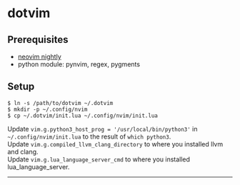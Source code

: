 dotvim
======

## Prerequisites

- [neovim nightly](https://github.com/neovim/neovim)
- python module: pynvim, regex, pygments

## Setup

```
$ ln -s /path/to/dotvim ~/.dotvim
$ mkdir -p ~/.config/nvim
$ cp ~/.dotvim/init.lua ~/.config/nvim/init.lua
```

Update `vim.g.python3_host_prog = '/usr/local/bin/python3'` in `~/.config/nvim/init.lua` to the result of `which python3`.  
Update `vim.g.compiled_llvm_clang_directory` to where you installed llvm and clang.  
Update `vim.g.lua_language_server_cmd` to where you installed lua_language_server.

---
